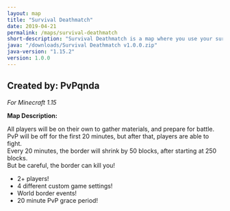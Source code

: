 ```yaml
---
layout: map
title: "Survival Deathmatch"
date: 2019-04-21
permalink: /maps/survival-deathmatch
short-description: "Survival Deathmatch is a map where you use your survival skills to win this PvP minigame!"
java: "/downloads/Survival Deathmatch v1.0.0.zip"
java-version: "1.15.2"
version: 1.0.0
---
```

Created by: PvPqnda
-
*For Minecraft 1.15*

**Map Description:**

All players will be on their own to gather materials, and prepare for battle.<br>
PvP will be off for the first 20 minutes, but after that, players are able to fight.<br>
Every 20 minutes, the border will shrink by 50 blocks, after starting at 250 blocks.<br>
But be careful, the border can kill you!

- 2+ players!
- 4 different custom game settings!
- World border events!
- 20 minute PvP grace period!